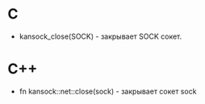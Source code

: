 # C
- kansock_close(SOCK) - закрывает SOCK сокет.
# C++
- fn kansock::net::close(sock) - закрывает сокет sock
